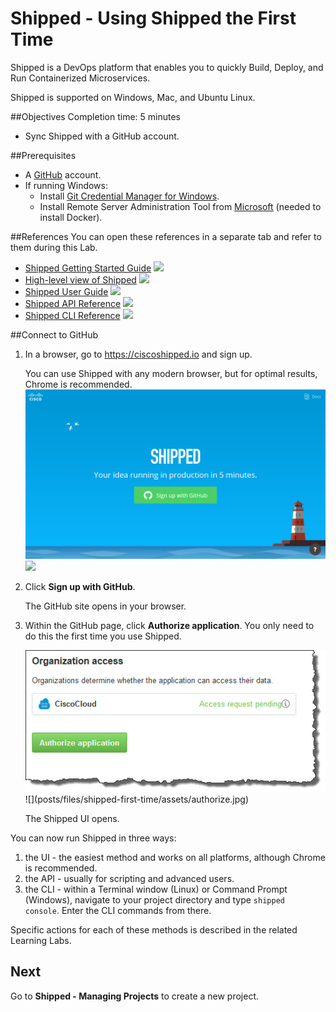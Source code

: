 # Shipped - Using Shipped the First Time
Shipped is a DevOps platform that enables you to quickly Build, Deploy, and Run Containerized Microservices.

Shipped is supported on Windows, Mac, and Ubuntu Linux.


##Objectives
Completion time: 5 minutes

- Sync Shipped with a GitHub account.


##Prerequisites

- A <a href="http://github.com" target="_blank">GitHub</a> account.
- If running Windows:
	-  Install <a href="https://github.com/Microsoft/Git-Credential-Manager-for-Windows/releases"  target="_blank">Git Credential Manager for Windows</a>.
	-  Install Remote Server Administration Tool from <a href="http://www.microsoft.com" target="_blank">Microsoft</a> (needed to install Docker).





##References
You can open these references in a separate tab and refer to them during this Lab.


- <a href="#" target="_blank">Shipped Getting Started Guide</a>  ![](posts/files/shipped-first-time/assets/icon-open-link.jpg)
- <a href="https://cisco.jiveon.com/docs/DOC-811787" target="_blank">High-level view of Shipped</a>  ![](posts/files/shipped-first-time/assets/icon-open-link.jpg)
- <a href="#" target="_blank">Shipped User Guide</a>  ![](posts/files/shipped-first-time/assets/icon-open-link.jpg)
- <a href="#" target="_blank">Shipped API Reference</a>  ![](posts/files/shipped-first-time/assets/icon-open-link.jpg)
- <a href="#" target="_blank">Shipped CLI Reference</a>  ![](posts/files/shipped-first-time/assets/icon-open-link.jpg)


##Connect to GitHub

1. In a browser, go to <a href="https://ciscoshipped.io">https://ciscoshipped.io</a> and sign up.
	
	 You can use Shipped with any modern browser, but for optimal results, Chrome is recommended.
	 <img src="assets/sign-up-github.png">
	![](posts/files/shipped-first-time/assets/sign-up-github.png)

1. Click **Sign up with GitHub**.

	The GitHub site opens in your browser.

3. Within the GitHub page, click **Authorize application**. You only need to do this the first time you use Shipped.

	<img src="assets/authorize.jpg">
	![](posts/files/shipped-first-time/assets/authorize.jpg)


	The Shipped UI opens.

You can now run Shipped in three ways:

1. the UI - the easiest method and works on all platforms, although Chrome is recommended.
2. the API - usually for scripting and advanced users.
3. the CLI - within a Terminal window (Linux) or Command Prompt (Windows), navigate to your project directory and type <code>shipped console</code>. Enter the CLI commands from there.

Specific actions for each of these methods is described in the related Learning Labs.


## Next

Go to **Shipped - Managing Projects** to create a new project.

